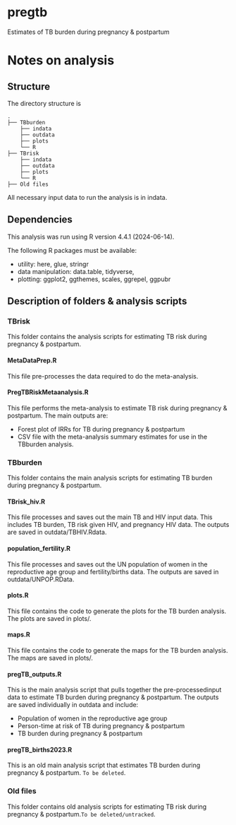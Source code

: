 # pregtb
Estimates of TB burden during pregnancy & postpartum

# Notes on analysis

## Structure

The directory structure is

```         
.
├── TBburden
    ├── indata
    ├── outdata
    ├── plots
    └── R
├── TBrisk
    ├── indata
    ├── outdata
    ├── plots
    └── R
├── Old files

```

All necessary input data to run the analysis is in indata.

## Dependencies

This analysis was run using R version 4.4.1 (2024-06-14).

The following R packages must be available:

-   utility: here, glue, stringr
-   data manipulation: data.table, tidyverse,
-   plotting: ggplot2, ggthemes, scales, ggrepel, ggpubr

## Description of folders & analysis scripts

### TBrisk

This folder contains the analysis scripts for estimating TB risk during pregnancy & postpartum.

#### MetaDataPrep.R

This file pre-processes the data required to do the meta-analysis.

#### PregTBRiskMetaanalysis.R

This file performs the meta-analysis to estimate TB risk during pregnancy & postpartum. The main outputs are:
- Forest plot of IRRs for TB during pregnancy & postpartum
- CSV file with the meta-analysis summary estimates for use in the TBburden analysis.


### TBburden

This folder contains the main analysis scripts for estimating TB burden during pregnancy & postpartum.

#### TBrisk_hiv.R

This file processes and saves out the main TB and HIV input data. This includes TB burden, TB risk given HIV, and pregnancy HIV data. The outputs are saved in outdata/TBHIV.Rdata.

#### population_fertility.R

This file processes and saves out the UN population of women in the reproductive age group and fertility/births data. The outputs are saved in outdata/UNPOP.RData.

#### plots.R

This file contains the code to generate the plots for the TB burden analysis. The plots are saved in plots/.

#### maps.R

This file contains the code to generate the maps for the TB burden analysis. The maps are saved in plots/.

#### pregTB_outputs.R

This is the main analysis script that pulls together the pre-processedinput data to estimate TB burden during pregnancy & postpartum. The outputs are saved individually in outdata and include:
- Population of women in the reproductive age group
- Person-time at risk of TB during pregnancy & postpartum
- TB burden during pregnancy & postpartum

#### pregTB_births2023.R

This is an old main analysis script that estimates TB burden during pregnancy & postpartum. `To be deleted`.

### Old files

This folder contains old analysis scripts for estimating TB risk during pregnancy & postpartum.`To be deleted/untracked`.

